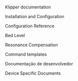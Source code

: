 Klipper documentation

Installation and Configuration

Configuration Reference

Bed Level

Resonance Compensation

Command templates

Documentação de desenvolvedor

Device Specific Documents
